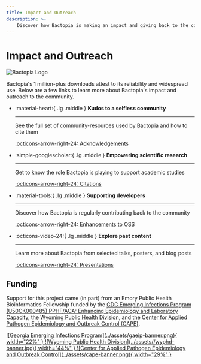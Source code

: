 ```yaml
---
title: Impact and Outreach
description: >-
    Discover how Bactopia is making an impact and giving back to the community.
---
```


# Impact and Outreach

![Bactopia Logo](../assets/bactopia-logo.png)

Bactopia's 1 million-plus downloads attest to its reliability and widespread use. Below are
a few links to learn more about Bactopia's impact and outreach to the community.

<div class="grid cards" markdown>

-   :material-heart:{ .lg .middle } __Kudos to a selfless community__

    ---

    See the full set of community-resources used by Bactopia and how to cite them

    [:octicons-arrow-right-24: Acknowledgements](acknowledgements.md)

-   :simple-googlescholar:{ .lg .middle } __Empowering scientific research__

    ---

    Get to know the role Bactopia is playing to support academic studies

    [:octicons-arrow-right-24: Citations](citations.md)

-   :material-tools:{ .lg .middle } __Supporting developers__

    ---

    Discover how Bactopia is regularly contributing back to the community

    [:octicons-arrow-right-24: Enhancements to OSS](enhancements.md)

-   :octicons-video-24:{ .lg .middle } __Explore past content__

    ---

    Learn more about Bactopia from selected talks, posters, and blog posts

    [:octicons-arrow-right-24: Presentations](presentations.md)
</div>

## Funding

Support for this project came (in part) from an Emory Public Health Bioinformatics Fellowship
funded by the [CDC Emerging Infections Program (U50CK000485) PPHF/ACA: Enhancing Epidemiology and Laboratory Capacity](https://dph.georgia.gov/EIP),
the [Wyoming Public Health Division](https://health.wyo.gov/publichealth/), and
the [Center for Applied Pathogen Epidemiology and Outbreak Control (CAPE)](https://www.linkedin.com/company/center-for-applied-pathogen-epidemiology-and-outbreak-control/).

<a href="https://dph.georgia.gov/EIP">
![Georgia Emerging Infections Program](../assets/gaeip-banner.png){ width="22%" }
</a>
<a href="https://health.wyo.gov/publichealth/">
![Wyoming Public Health Division](../assets//wyphd-banner.jpg){ width="44%" }
</a>
<a href="https://www.linkedin.com/company/center-for-applied-pathogen-epidemiology-and-outbreak-control/">
![Center for Applied 
Pathogen Epidemiology and Outbreak Control](../assets/cape-banner.png){ width="29%" }
</a>
